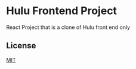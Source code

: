 # Hulu Frontend Project
React Project that is a clone of Hulu front end only

## License
[MIT](https://choosealicense.com/licenses/mit/)
